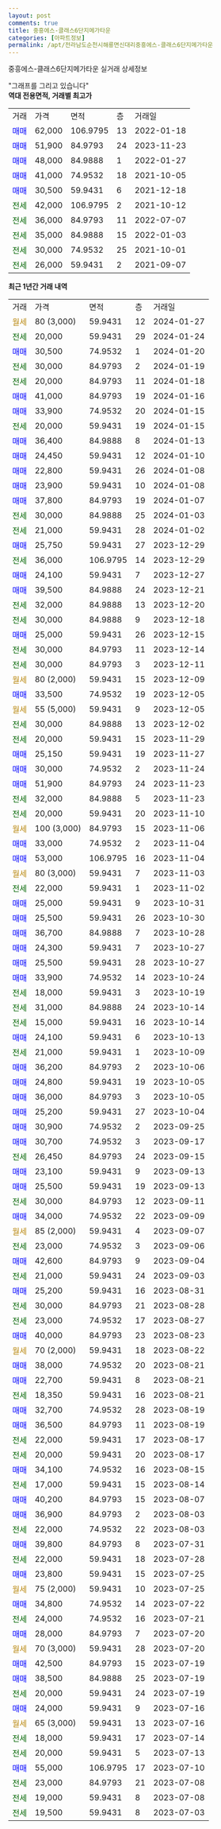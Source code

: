 ```yaml
---
layout: post
comments: true
title: 중흥에스-클래스6단지메가타운
categories: [아파트정보]
permalink: /apt/전라남도순천시해룡면신대리중흥에스-클래스6단지메가타운
---
```


중흥에스-클래스6단지메가타운 실거래 상세정보

<script type="text/javascript">
  google.charts.load('current', {'packages':['line', 'corechart']});
  google.charts.setOnLoadCallback(drawChart);

  function drawChart() {
    var data = new google.visualization.DataTable();
    data.addColumn('date', '거래일');
    data.addColumn('number', "매매");
    data.addColumn('number', "전세");
    data.addColumn('number', "전매");

    data.addRows([[new Date(Date.parse("2024-01-27")), null, null, null], [new Date(Date.parse("2024-01-24")), null, 20000, null], [new Date(Date.parse("2024-01-20")), 30500, null, null], [new Date(Date.parse("2024-01-19")), null, 30000, null], [new Date(Date.parse("2024-01-18")), null, 20000, null], [new Date(Date.parse("2024-01-16")), 41000, null, null], [new Date(Date.parse("2024-01-15")), 33900, null, null], [new Date(Date.parse("2024-01-15")), null, 20000, null], [new Date(Date.parse("2024-01-13")), 36400, null, null], [new Date(Date.parse("2024-01-10")), 24450, null, null], [new Date(Date.parse("2024-01-08")), 22800, null, null], [new Date(Date.parse("2024-01-08")), 23900, null, null], [new Date(Date.parse("2024-01-07")), 37800, null, null], [new Date(Date.parse("2024-01-03")), null, 30000, null], [new Date(Date.parse("2024-01-02")), null, 21000, null], [new Date(Date.parse("2023-12-29")), 25750, null, null], [new Date(Date.parse("2023-12-29")), null, 36000, null], [new Date(Date.parse("2023-12-27")), 24100, null, null], [new Date(Date.parse("2023-12-21")), 39500, null, null], [new Date(Date.parse("2023-12-20")), null, 32000, null], [new Date(Date.parse("2023-12-18")), null, 30000, null], [new Date(Date.parse("2023-12-15")), 25000, null, null], [new Date(Date.parse("2023-12-14")), null, 30000, null], [new Date(Date.parse("2023-12-11")), null, 30000, null], [new Date(Date.parse("2023-12-09")), null, null, null], [new Date(Date.parse("2023-12-05")), 33500, null, null], [new Date(Date.parse("2023-12-05")), null, null, null], [new Date(Date.parse("2023-12-02")), null, 30000, null], [new Date(Date.parse("2023-11-29")), null, 20000, null], [new Date(Date.parse("2023-11-27")), 25150, null, null], [new Date(Date.parse("2023-11-24")), 30000, null, null], [new Date(Date.parse("2023-11-23")), 51900, null, null], [new Date(Date.parse("2023-11-23")), null, 32000, null], [new Date(Date.parse("2023-11-10")), null, 20000, null], [new Date(Date.parse("2023-11-06")), null, null, null], [new Date(Date.parse("2023-11-04")), 33000, null, null], [new Date(Date.parse("2023-11-04")), 53000, null, null], [new Date(Date.parse("2023-11-03")), null, null, null], [new Date(Date.parse("2023-11-02")), null, 22000, null], [new Date(Date.parse("2023-10-31")), 25000, null, null], [new Date(Date.parse("2023-10-30")), 25500, null, null], [new Date(Date.parse("2023-10-28")), 36700, null, null], [new Date(Date.parse("2023-10-27")), 24300, null, null], [new Date(Date.parse("2023-10-27")), 25500, null, null], [new Date(Date.parse("2023-10-24")), 33900, null, null], [new Date(Date.parse("2023-10-19")), null, 18000, null], [new Date(Date.parse("2023-10-14")), null, 31000, null], [new Date(Date.parse("2023-10-14")), null, 15000, null], [new Date(Date.parse("2023-10-13")), 24100, null, null], [new Date(Date.parse("2023-10-09")), null, 21000, null], [new Date(Date.parse("2023-10-06")), 36200, null, null], [new Date(Date.parse("2023-10-05")), 24800, null, null], [new Date(Date.parse("2023-10-05")), 36000, null, null], [new Date(Date.parse("2023-10-04")), 25200, null, null], [new Date(Date.parse("2023-09-25")), 30900, null, null], [new Date(Date.parse("2023-09-17")), 30700, null, null], [new Date(Date.parse("2023-09-15")), null, 26450, null], [new Date(Date.parse("2023-09-13")), 23100, null, null], [new Date(Date.parse("2023-09-13")), 25500, null, null], [new Date(Date.parse("2023-09-11")), null, 30000, null], [new Date(Date.parse("2023-09-09")), 34000, null, null], [new Date(Date.parse("2023-09-07")), null, null, null], [new Date(Date.parse("2023-09-06")), null, 23000, null], [new Date(Date.parse("2023-09-04")), 42600, null, null], [new Date(Date.parse("2023-09-03")), null, 21000, null], [new Date(Date.parse("2023-08-31")), 25200, null, null], [new Date(Date.parse("2023-08-28")), null, 30000, null], [new Date(Date.parse("2023-08-27")), null, 23000, null], [new Date(Date.parse("2023-08-23")), 40000, null, null], [new Date(Date.parse("2023-08-22")), null, null, null], [new Date(Date.parse("2023-08-21")), 38000, null, null], [new Date(Date.parse("2023-08-21")), 22700, null, null], [new Date(Date.parse("2023-08-21")), null, 18350, null], [new Date(Date.parse("2023-08-19")), 32700, null, null], [new Date(Date.parse("2023-08-19")), 36500, null, null], [new Date(Date.parse("2023-08-17")), null, 22000, null], [new Date(Date.parse("2023-08-17")), null, 20000, null], [new Date(Date.parse("2023-08-15")), 34100, null, null], [new Date(Date.parse("2023-08-14")), null, 17000, null], [new Date(Date.parse("2023-08-07")), 40200, null, null], [new Date(Date.parse("2023-08-03")), 36900, null, null], [new Date(Date.parse("2023-08-03")), null, 22000, null], [new Date(Date.parse("2023-07-31")), 39800, null, null], [new Date(Date.parse("2023-07-28")), null, 22000, null], [new Date(Date.parse("2023-07-25")), 23800, null, null], [new Date(Date.parse("2023-07-25")), null, null, null], [new Date(Date.parse("2023-07-22")), 34800, null, null], [new Date(Date.parse("2023-07-21")), null, 24000, null], [new Date(Date.parse("2023-07-20")), 28000, null, null], [new Date(Date.parse("2023-07-20")), null, null, null], [new Date(Date.parse("2023-07-19")), 42500, null, null], [new Date(Date.parse("2023-07-19")), 38500, null, null], [new Date(Date.parse("2023-07-19")), null, 20000, null], [new Date(Date.parse("2023-07-16")), 24000, null, null], [new Date(Date.parse("2023-07-16")), null, null, null], [new Date(Date.parse("2023-07-14")), null, 18000, null], [new Date(Date.parse("2023-07-13")), null, 20000, null], [new Date(Date.parse("2023-07-10")), 55000, null, null], [new Date(Date.parse("2023-07-08")), null, 23000, null], [new Date(Date.parse("2023-07-08")), null, 19000, null], [new Date(Date.parse("2023-07-03")), null, 19500, null]]);

    var options = {
      hAxis: {
        format: 'yyyy/MM/dd'
      },    
      lineWidth: 0,
      pointsVisible: true,    
      title: '최근 1년간 유형별 실거래가 분포',
      legend: { position: 'bottom' }
    };

    var formatter = new google.visualization.NumberFormat({pattern:'###,###'} );
    formatter.format(data, 1);
    formatter.format(data, 2);
    
    setTimeout(function() {
        var chart = new google.visualization.LineChart(document.getElementById('columnchart_material'));
        chart.draw(data, (options));
        document.getElementById('loading').style.display = 'none';
    }, 200);
  }
</script>


<div id="loading" style="z-index:20; display: block; margin-left: 0px">"그래프를 그리고 있습니다"</div>
<div id="columnchart_material" style="width: 95%; margin-left: 0px; display: block"></div>
<!-- contents start -->
<b>역대 전용면적, 거래별 최고가</b>
<table class="sortable">
    <tr>
      <td>거래</td>
      <td>가격</td>
      <td>면적</td>
      <td>층</td>
      <td>거래일</td>
    </tr>
        <tr>
          <td><a style="color: blue">매매</a></td>
          <td>62,000</td>
          <td>106.9795</td>
          <td>13</td>
          <td>2022-01-18</td>
        </tr>            <tr>
          <td><a style="color: blue">매매</a></td>
          <td>51,900</td>
          <td>84.9793</td>
          <td>24</td>
          <td>2023-11-23</td>
        </tr>            <tr>
          <td><a style="color: blue">매매</a></td>
          <td>48,000</td>
          <td>84.9888</td>
          <td>1</td>
          <td>2022-01-27</td>
        </tr>            <tr>
          <td><a style="color: blue">매매</a></td>
          <td>41,000</td>
          <td>74.9532</td>
          <td>18</td>
          <td>2021-10-05</td>
        </tr>            <tr>
          <td><a style="color: blue">매매</a></td>
          <td>30,500</td>
          <td>59.9431</td>
          <td>6</td>
          <td>2021-12-18</td>
        </tr>        
        <tr>
              <td><a style="color: darkgreen">전세</a></td>
              <td>42,000</td>
              <td>106.9795</td>
              <td>2</td>
              <td>2021-10-12</td>
            </tr>            <tr>
              <td><a style="color: darkgreen">전세</a></td>
              <td>36,000</td>
              <td>84.9793</td>
              <td>11</td>
              <td>2022-07-07</td>
            </tr>            <tr>
              <td><a style="color: darkgreen">전세</a></td>
              <td>35,000</td>
              <td>84.9888</td>
              <td>15</td>
              <td>2022-01-03</td>
            </tr>            <tr>
              <td><a style="color: darkgreen">전세</a></td>
              <td>30,000</td>
              <td>74.9532</td>
              <td>25</td>
              <td>2021-10-01</td>
            </tr>            <tr>
              <td><a style="color: darkgreen">전세</a></td>
              <td>26,000</td>
              <td>59.9431</td>
              <td>2</td>
              <td>2021-09-07</td>
            </tr>        
    
</table>

<b>최근 1년간 거래 내역</b>

<table class="sortable">
    <tr>
      <td>거래</td>
      <td>가격</td>
      <td>면적</td>
      <td>층</td>
      <td>거래일</td>
    </tr>
    <tr>
      <td><a style="color: darkgoldenrod">월세</a></td>
      <td>80 (3,000)</td>
      <td>59.9431</td>
      <td>12</td>
      <td>2024-01-27</td>
    </tr>          <tr>
      <td><a style="color: darkgreen">전세</a></td>
      <td>20,000</td>
      <td>59.9431</td>
      <td>29</td>
      <td>2024-01-24</td>
    </tr>          <tr>
      <td><a style="color: blue">매매</a></td>
      <td>30,500</td>
      <td>74.9532</td>
      <td>1</td>
      <td>2024-01-20</td>
    </tr>          <tr>
      <td><a style="color: darkgreen">전세</a></td>
      <td>30,000</td>
      <td>84.9793</td>
      <td>2</td>
      <td>2024-01-19</td>
    </tr>          <tr>
      <td><a style="color: darkgreen">전세</a></td>
      <td>20,000</td>
      <td>84.9793</td>
      <td>11</td>
      <td>2024-01-18</td>
    </tr>          <tr>
      <td><a style="color: blue">매매</a></td>
      <td>41,000</td>
      <td>84.9793</td>
      <td>19</td>
      <td>2024-01-16</td>
    </tr>          <tr>
      <td><a style="color: blue">매매</a></td>
      <td>33,900</td>
      <td>74.9532</td>
      <td>20</td>
      <td>2024-01-15</td>
    </tr>          <tr>
      <td><a style="color: darkgreen">전세</a></td>
      <td>20,000</td>
      <td>59.9431</td>
      <td>19</td>
      <td>2024-01-15</td>
    </tr>          <tr>
      <td><a style="color: blue">매매</a></td>
      <td>36,400</td>
      <td>84.9888</td>
      <td>8</td>
      <td>2024-01-13</td>
    </tr>          <tr>
      <td><a style="color: blue">매매</a></td>
      <td>24,450</td>
      <td>59.9431</td>
      <td>12</td>
      <td>2024-01-10</td>
    </tr>          <tr>
      <td><a style="color: blue">매매</a></td>
      <td>22,800</td>
      <td>59.9431</td>
      <td>26</td>
      <td>2024-01-08</td>
    </tr>          <tr>
      <td><a style="color: blue">매매</a></td>
      <td>23,900</td>
      <td>59.9431</td>
      <td>10</td>
      <td>2024-01-08</td>
    </tr>          <tr>
      <td><a style="color: blue">매매</a></td>
      <td>37,800</td>
      <td>84.9793</td>
      <td>19</td>
      <td>2024-01-07</td>
    </tr>          <tr>
      <td><a style="color: darkgreen">전세</a></td>
      <td>30,000</td>
      <td>84.9888</td>
      <td>25</td>
      <td>2024-01-03</td>
    </tr>          <tr>
      <td><a style="color: darkgreen">전세</a></td>
      <td>21,000</td>
      <td>59.9431</td>
      <td>28</td>
      <td>2024-01-02</td>
    </tr>          <tr>
      <td><a style="color: blue">매매</a></td>
      <td>25,750</td>
      <td>59.9431</td>
      <td>27</td>
      <td>2023-12-29</td>
    </tr>          <tr>
      <td><a style="color: darkgreen">전세</a></td>
      <td>36,000</td>
      <td>106.9795</td>
      <td>14</td>
      <td>2023-12-29</td>
    </tr>          <tr>
      <td><a style="color: blue">매매</a></td>
      <td>24,100</td>
      <td>59.9431</td>
      <td>7</td>
      <td>2023-12-27</td>
    </tr>          <tr>
      <td><a style="color: blue">매매</a></td>
      <td>39,500</td>
      <td>84.9888</td>
      <td>24</td>
      <td>2023-12-21</td>
    </tr>          <tr>
      <td><a style="color: darkgreen">전세</a></td>
      <td>32,000</td>
      <td>84.9888</td>
      <td>13</td>
      <td>2023-12-20</td>
    </tr>          <tr>
      <td><a style="color: darkgreen">전세</a></td>
      <td>30,000</td>
      <td>84.9888</td>
      <td>9</td>
      <td>2023-12-18</td>
    </tr>          <tr>
      <td><a style="color: blue">매매</a></td>
      <td>25,000</td>
      <td>59.9431</td>
      <td>26</td>
      <td>2023-12-15</td>
    </tr>          <tr>
      <td><a style="color: darkgreen">전세</a></td>
      <td>30,000</td>
      <td>84.9793</td>
      <td>11</td>
      <td>2023-12-14</td>
    </tr>          <tr>
      <td><a style="color: darkgreen">전세</a></td>
      <td>30,000</td>
      <td>84.9793</td>
      <td>3</td>
      <td>2023-12-11</td>
    </tr>          <tr>
      <td><a style="color: darkgoldenrod">월세</a></td>
      <td>80 (2,000)</td>
      <td>59.9431</td>
      <td>15</td>
      <td>2023-12-09</td>
    </tr>          <tr>
      <td><a style="color: blue">매매</a></td>
      <td>33,500</td>
      <td>74.9532</td>
      <td>19</td>
      <td>2023-12-05</td>
    </tr>          <tr>
      <td><a style="color: darkgoldenrod">월세</a></td>
      <td>55 (5,000)</td>
      <td>59.9431</td>
      <td>9</td>
      <td>2023-12-05</td>
    </tr>          <tr>
      <td><a style="color: darkgreen">전세</a></td>
      <td>30,000</td>
      <td>84.9888</td>
      <td>13</td>
      <td>2023-12-02</td>
    </tr>          <tr>
      <td><a style="color: darkgreen">전세</a></td>
      <td>20,000</td>
      <td>59.9431</td>
      <td>15</td>
      <td>2023-11-29</td>
    </tr>          <tr>
      <td><a style="color: blue">매매</a></td>
      <td>25,150</td>
      <td>59.9431</td>
      <td>19</td>
      <td>2023-11-27</td>
    </tr>          <tr>
      <td><a style="color: blue">매매</a></td>
      <td>30,000</td>
      <td>74.9532</td>
      <td>2</td>
      <td>2023-11-24</td>
    </tr>          <tr>
      <td><a style="color: blue">매매</a></td>
      <td>51,900</td>
      <td>84.9793</td>
      <td>24</td>
      <td>2023-11-23</td>
    </tr>          <tr>
      <td><a style="color: darkgreen">전세</a></td>
      <td>32,000</td>
      <td>84.9888</td>
      <td>5</td>
      <td>2023-11-23</td>
    </tr>          <tr>
      <td><a style="color: darkgreen">전세</a></td>
      <td>20,000</td>
      <td>59.9431</td>
      <td>20</td>
      <td>2023-11-10</td>
    </tr>          <tr>
      <td><a style="color: darkgoldenrod">월세</a></td>
      <td>100 (3,000)</td>
      <td>84.9793</td>
      <td>15</td>
      <td>2023-11-06</td>
    </tr>          <tr>
      <td><a style="color: blue">매매</a></td>
      <td>33,000</td>
      <td>74.9532</td>
      <td>2</td>
      <td>2023-11-04</td>
    </tr>          <tr>
      <td><a style="color: blue">매매</a></td>
      <td>53,000</td>
      <td>106.9795</td>
      <td>16</td>
      <td>2023-11-04</td>
    </tr>          <tr>
      <td><a style="color: darkgoldenrod">월세</a></td>
      <td>80 (3,000)</td>
      <td>59.9431</td>
      <td>7</td>
      <td>2023-11-03</td>
    </tr>          <tr>
      <td><a style="color: darkgreen">전세</a></td>
      <td>22,000</td>
      <td>59.9431</td>
      <td>1</td>
      <td>2023-11-02</td>
    </tr>          <tr>
      <td><a style="color: blue">매매</a></td>
      <td>25,000</td>
      <td>59.9431</td>
      <td>9</td>
      <td>2023-10-31</td>
    </tr>          <tr>
      <td><a style="color: blue">매매</a></td>
      <td>25,500</td>
      <td>59.9431</td>
      <td>26</td>
      <td>2023-10-30</td>
    </tr>          <tr>
      <td><a style="color: blue">매매</a></td>
      <td>36,700</td>
      <td>84.9888</td>
      <td>7</td>
      <td>2023-10-28</td>
    </tr>          <tr>
      <td><a style="color: blue">매매</a></td>
      <td>24,300</td>
      <td>59.9431</td>
      <td>7</td>
      <td>2023-10-27</td>
    </tr>          <tr>
      <td><a style="color: blue">매매</a></td>
      <td>25,500</td>
      <td>59.9431</td>
      <td>28</td>
      <td>2023-10-27</td>
    </tr>          <tr>
      <td><a style="color: blue">매매</a></td>
      <td>33,900</td>
      <td>74.9532</td>
      <td>14</td>
      <td>2023-10-24</td>
    </tr>          <tr>
      <td><a style="color: darkgreen">전세</a></td>
      <td>18,000</td>
      <td>59.9431</td>
      <td>3</td>
      <td>2023-10-19</td>
    </tr>          <tr>
      <td><a style="color: darkgreen">전세</a></td>
      <td>31,000</td>
      <td>84.9888</td>
      <td>24</td>
      <td>2023-10-14</td>
    </tr>          <tr>
      <td><a style="color: darkgreen">전세</a></td>
      <td>15,000</td>
      <td>59.9431</td>
      <td>16</td>
      <td>2023-10-14</td>
    </tr>          <tr>
      <td><a style="color: blue">매매</a></td>
      <td>24,100</td>
      <td>59.9431</td>
      <td>6</td>
      <td>2023-10-13</td>
    </tr>          <tr>
      <td><a style="color: darkgreen">전세</a></td>
      <td>21,000</td>
      <td>59.9431</td>
      <td>1</td>
      <td>2023-10-09</td>
    </tr>          <tr>
      <td><a style="color: blue">매매</a></td>
      <td>36,200</td>
      <td>84.9793</td>
      <td>2</td>
      <td>2023-10-06</td>
    </tr>          <tr>
      <td><a style="color: blue">매매</a></td>
      <td>24,800</td>
      <td>59.9431</td>
      <td>19</td>
      <td>2023-10-05</td>
    </tr>          <tr>
      <td><a style="color: blue">매매</a></td>
      <td>36,000</td>
      <td>84.9793</td>
      <td>3</td>
      <td>2023-10-05</td>
    </tr>          <tr>
      <td><a style="color: blue">매매</a></td>
      <td>25,200</td>
      <td>59.9431</td>
      <td>27</td>
      <td>2023-10-04</td>
    </tr>          <tr>
      <td><a style="color: blue">매매</a></td>
      <td>30,900</td>
      <td>74.9532</td>
      <td>2</td>
      <td>2023-09-25</td>
    </tr>          <tr>
      <td><a style="color: blue">매매</a></td>
      <td>30,700</td>
      <td>74.9532</td>
      <td>3</td>
      <td>2023-09-17</td>
    </tr>          <tr>
      <td><a style="color: darkgreen">전세</a></td>
      <td>26,450</td>
      <td>84.9793</td>
      <td>24</td>
      <td>2023-09-15</td>
    </tr>          <tr>
      <td><a style="color: blue">매매</a></td>
      <td>23,100</td>
      <td>59.9431</td>
      <td>9</td>
      <td>2023-09-13</td>
    </tr>          <tr>
      <td><a style="color: blue">매매</a></td>
      <td>25,500</td>
      <td>59.9431</td>
      <td>19</td>
      <td>2023-09-13</td>
    </tr>          <tr>
      <td><a style="color: darkgreen">전세</a></td>
      <td>30,000</td>
      <td>84.9793</td>
      <td>12</td>
      <td>2023-09-11</td>
    </tr>          <tr>
      <td><a style="color: blue">매매</a></td>
      <td>34,000</td>
      <td>74.9532</td>
      <td>22</td>
      <td>2023-09-09</td>
    </tr>          <tr>
      <td><a style="color: darkgoldenrod">월세</a></td>
      <td>85 (2,000)</td>
      <td>59.9431</td>
      <td>4</td>
      <td>2023-09-07</td>
    </tr>          <tr>
      <td><a style="color: darkgreen">전세</a></td>
      <td>23,000</td>
      <td>74.9532</td>
      <td>3</td>
      <td>2023-09-06</td>
    </tr>          <tr>
      <td><a style="color: blue">매매</a></td>
      <td>42,600</td>
      <td>84.9793</td>
      <td>9</td>
      <td>2023-09-04</td>
    </tr>          <tr>
      <td><a style="color: darkgreen">전세</a></td>
      <td>21,000</td>
      <td>59.9431</td>
      <td>24</td>
      <td>2023-09-03</td>
    </tr>          <tr>
      <td><a style="color: blue">매매</a></td>
      <td>25,200</td>
      <td>59.9431</td>
      <td>16</td>
      <td>2023-08-31</td>
    </tr>          <tr>
      <td><a style="color: darkgreen">전세</a></td>
      <td>30,000</td>
      <td>84.9793</td>
      <td>21</td>
      <td>2023-08-28</td>
    </tr>          <tr>
      <td><a style="color: darkgreen">전세</a></td>
      <td>23,000</td>
      <td>74.9532</td>
      <td>17</td>
      <td>2023-08-27</td>
    </tr>          <tr>
      <td><a style="color: blue">매매</a></td>
      <td>40,000</td>
      <td>84.9793</td>
      <td>23</td>
      <td>2023-08-23</td>
    </tr>          <tr>
      <td><a style="color: darkgoldenrod">월세</a></td>
      <td>70 (2,000)</td>
      <td>59.9431</td>
      <td>18</td>
      <td>2023-08-22</td>
    </tr>          <tr>
      <td><a style="color: blue">매매</a></td>
      <td>38,000</td>
      <td>74.9532</td>
      <td>20</td>
      <td>2023-08-21</td>
    </tr>          <tr>
      <td><a style="color: blue">매매</a></td>
      <td>22,700</td>
      <td>59.9431</td>
      <td>8</td>
      <td>2023-08-21</td>
    </tr>          <tr>
      <td><a style="color: darkgreen">전세</a></td>
      <td>18,350</td>
      <td>59.9431</td>
      <td>16</td>
      <td>2023-08-21</td>
    </tr>          <tr>
      <td><a style="color: blue">매매</a></td>
      <td>32,700</td>
      <td>74.9532</td>
      <td>28</td>
      <td>2023-08-19</td>
    </tr>          <tr>
      <td><a style="color: blue">매매</a></td>
      <td>36,500</td>
      <td>84.9793</td>
      <td>11</td>
      <td>2023-08-19</td>
    </tr>          <tr>
      <td><a style="color: darkgreen">전세</a></td>
      <td>22,000</td>
      <td>59.9431</td>
      <td>17</td>
      <td>2023-08-17</td>
    </tr>          <tr>
      <td><a style="color: darkgreen">전세</a></td>
      <td>20,000</td>
      <td>59.9431</td>
      <td>20</td>
      <td>2023-08-17</td>
    </tr>          <tr>
      <td><a style="color: blue">매매</a></td>
      <td>34,100</td>
      <td>74.9532</td>
      <td>16</td>
      <td>2023-08-15</td>
    </tr>          <tr>
      <td><a style="color: darkgreen">전세</a></td>
      <td>17,000</td>
      <td>59.9431</td>
      <td>15</td>
      <td>2023-08-14</td>
    </tr>          <tr>
      <td><a style="color: blue">매매</a></td>
      <td>40,200</td>
      <td>84.9793</td>
      <td>15</td>
      <td>2023-08-07</td>
    </tr>          <tr>
      <td><a style="color: blue">매매</a></td>
      <td>36,900</td>
      <td>84.9793</td>
      <td>2</td>
      <td>2023-08-03</td>
    </tr>          <tr>
      <td><a style="color: darkgreen">전세</a></td>
      <td>22,000</td>
      <td>74.9532</td>
      <td>22</td>
      <td>2023-08-03</td>
    </tr>          <tr>
      <td><a style="color: blue">매매</a></td>
      <td>39,800</td>
      <td>84.9793</td>
      <td>8</td>
      <td>2023-07-31</td>
    </tr>          <tr>
      <td><a style="color: darkgreen">전세</a></td>
      <td>22,000</td>
      <td>59.9431</td>
      <td>18</td>
      <td>2023-07-28</td>
    </tr>          <tr>
      <td><a style="color: blue">매매</a></td>
      <td>23,800</td>
      <td>59.9431</td>
      <td>15</td>
      <td>2023-07-25</td>
    </tr>          <tr>
      <td><a style="color: darkgoldenrod">월세</a></td>
      <td>75 (2,000)</td>
      <td>59.9431</td>
      <td>10</td>
      <td>2023-07-25</td>
    </tr>          <tr>
      <td><a style="color: blue">매매</a></td>
      <td>34,800</td>
      <td>74.9532</td>
      <td>14</td>
      <td>2023-07-22</td>
    </tr>          <tr>
      <td><a style="color: darkgreen">전세</a></td>
      <td>24,000</td>
      <td>74.9532</td>
      <td>16</td>
      <td>2023-07-21</td>
    </tr>          <tr>
      <td><a style="color: blue">매매</a></td>
      <td>28,000</td>
      <td>84.9793</td>
      <td>7</td>
      <td>2023-07-20</td>
    </tr>          <tr>
      <td><a style="color: darkgoldenrod">월세</a></td>
      <td>70 (3,000)</td>
      <td>59.9431</td>
      <td>28</td>
      <td>2023-07-20</td>
    </tr>          <tr>
      <td><a style="color: blue">매매</a></td>
      <td>42,500</td>
      <td>84.9793</td>
      <td>15</td>
      <td>2023-07-19</td>
    </tr>          <tr>
      <td><a style="color: blue">매매</a></td>
      <td>38,500</td>
      <td>84.9888</td>
      <td>25</td>
      <td>2023-07-19</td>
    </tr>          <tr>
      <td><a style="color: darkgreen">전세</a></td>
      <td>20,000</td>
      <td>59.9431</td>
      <td>24</td>
      <td>2023-07-19</td>
    </tr>          <tr>
      <td><a style="color: blue">매매</a></td>
      <td>24,000</td>
      <td>59.9431</td>
      <td>9</td>
      <td>2023-07-16</td>
    </tr>          <tr>
      <td><a style="color: darkgoldenrod">월세</a></td>
      <td>65 (3,000)</td>
      <td>59.9431</td>
      <td>13</td>
      <td>2023-07-16</td>
    </tr>          <tr>
      <td><a style="color: darkgreen">전세</a></td>
      <td>18,000</td>
      <td>59.9431</td>
      <td>17</td>
      <td>2023-07-14</td>
    </tr>          <tr>
      <td><a style="color: darkgreen">전세</a></td>
      <td>20,000</td>
      <td>59.9431</td>
      <td>5</td>
      <td>2023-07-13</td>
    </tr>          <tr>
      <td><a style="color: blue">매매</a></td>
      <td>55,000</td>
      <td>106.9795</td>
      <td>17</td>
      <td>2023-07-10</td>
    </tr>          <tr>
      <td><a style="color: darkgreen">전세</a></td>
      <td>23,000</td>
      <td>84.9793</td>
      <td>21</td>
      <td>2023-07-08</td>
    </tr>          <tr>
      <td><a style="color: darkgreen">전세</a></td>
      <td>19,000</td>
      <td>59.9431</td>
      <td>8</td>
      <td>2023-07-08</td>
    </tr>          <tr>
      <td><a style="color: darkgreen">전세</a></td>
      <td>19,500</td>
      <td>59.9431</td>
      <td>8</td>
      <td>2023-07-03</td>
    </tr>      </table>
<!-- contents end -->    


